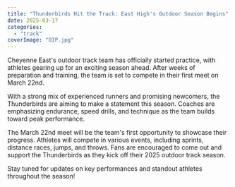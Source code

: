```yaml
---
title: "Thunderbirds Hit the Track: East High's Outdoor Season Begins"
date: 2025-03-17
categories: 
  - "track"
coverImage: "OIP.jpg"
---
```


Cheyenne East's outdoor track team has officially started practice, with athletes gearing up for an exciting season ahead. After weeks of preparation and training, the team is set to compete in their first meet on March 22nd.

With a strong mix of experienced runners and promising newcomers, the Thunderbirds are aiming to make a statement this season. Coaches are emphasizing endurance, speed drills, and technique as the team builds toward peak performance.

The March 22nd meet will be the team's first opportunity to showcase their progress. Athletes will compete in various events, including sprints, distance races, jumps, and throws. Fans are encouraged to come out and support the Thunderbirds as they kick off their 2025 outdoor track season.

Stay tuned for updates on key performances and standout athletes throughout the season!
